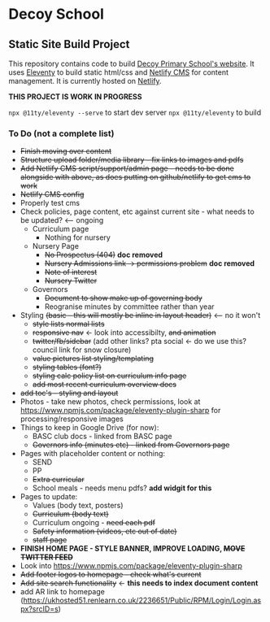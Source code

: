 # Decoy School

## Static Site Build Project

This repository contains code to build [Decoy Primary School's website](http://www.decoyschool.co.uk). It uses [Eleventy](https://www.11ty.dev) to build static html/css and [Netlify CMS](https://www.netlifycms.org) for content management. It is currently hosted on [Netlify](https://www.netlify.com).

**THIS PROJECT IS WORK IN PROGRESS**

`npx @11ty/eleventy --serve` to start dev server
`npx @11ty/eleventy` to build

### To Do (not a complete list)

- ~~Finish moving over content~~
- ~~Structure upload folder/media library - fix links to images and pdfs~~
- ~~Add Netlify CMS script/support/admin page - needs to be done alongside with above, as does putting on github/netlify to get cms to work~~
- ~~Netlify CMS config~~
- Properly test cms
- Check policies, page content, etc against current site - what needs to be updated? <-- ongoing
  - Curriculum page
    - Nothing for nursery
  - Nursery Page
    - ~~No Prospectus (404)~~ **doc removed**
    - ~~Nursery Admissions link -> permissions problem~~ **doc removed**
    - ~~Note of interest~~
    - ~~Nursery Twitter~~
  - Governors
    - ~~Document to show make up of governing body~~
    - Reogranise minutes by committee rather than year
- Styling ~~(basic - this will mostly be inline in layout header)~~ <-- no it won't
  - ~~style lists normal lists~~
  - ~~responsive nav~~ <- look into accessibilty, ~~and animation~~
  - ~~twitter/fb/sidebar~~ (add other links? pta social <- do we use this? council link for snow closure)
  - ~~value pictures list styling/templating~~
  - ~~styling tables (font?)~~
  - ~~styling calc policy list on curriculum info page~~
  - ~~add most recent curriculum overview docs~~
- ~~add toc's - styling and layout~~
- Photos - take new photos, check permissions, look at https://www.npmjs.com/package/eleventy-plugin-sharp for processing/responsive images
- Things to keep in Google Drive (for now):
  - BASC club docs - linked from BASC page
  - ~~Governors info (minutes etc) - linked from Governors page~~
- Pages with placeholder content or nothing:
  - SEND
  - PP
  - ~~Extra curricular~~
  - School meals - needs menu pdfs? **add widgit for this**
- Pages to update:
  - Values (body text, posters)
  - ~~Curriculum (body text)~~
  - Curriculum ongoing - ~~need each pdf~~
  - ~~Safety information (videos, etc out of date)~~
  - ~~staff page~~
- **FINISH HOME PAGE - STYLE BANNER, IMPROVE LOADING, ~~MOVE TWITTER FEED~~**
- Look into https://www.npmjs.com/package/eleventy-plugin-sharp
- ~~Add footer logos to homepage - check what's current~~
- ~~Add site search functionality~~ <- **this needs to index document content**
- add AR link to homepage (https://ukhosted51.renlearn.co.uk/2236651/Public/RPM/Login/Login.aspx?srcID=s)
